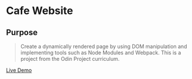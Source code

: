 # Cafe Website
## Purpose
> Create a dynamically rendered page by using DOM manipulation and implementing tools such as Node Modules and Webpack. This is a project from the Odin Project curriculum.


[Live Demo](https://ateodocio.github.io/cafe-website)
